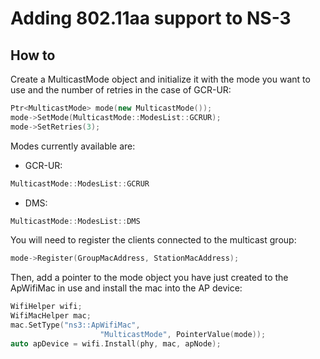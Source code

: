 
Adding 802.11aa support to NS-3
================================

## How to
Create a MulticastMode object and initialize it with the mode you want to use and the number of retries in the case of GCR-UR:
```c++
Ptr<MulticastMode> mode(new MulticastMode());
mode->SetMode(MulticastMode::ModesList::GCRUR);
mode->SetRetries(3);
 ```
Modes currently available are:
* GCR-UR: 

```c++
MulticastMode::ModesList::GCRUR
```
* DMS:

```c++
MulticastMode::ModesList::DMS
```
You will need to register the clients connected to the multicast group:

```c++
mode->Register(GroupMacAddress, StationMacAddress);
```
Then, add a pointer to the mode object you have just created to the ApWifiMac in use and install the mac into the AP device:

```c++
WifiHelper wifi;
WifiMacHelper mac;
mac.SetType("ns3::ApWifiMac", 
					"MulticastMode", PointerValue(mode));
auto apDevice = wifi.Install(phy, mac, apNode);
```
